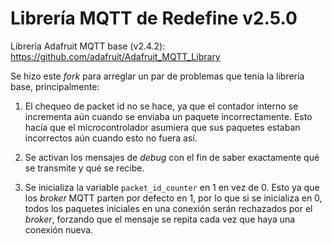 # Librería MQTT de Redefine v2.5.0

Librería Adafruit MQTT base (v2.4.2): https://github.com/adafruit/Adafruit_MQTT_Library

Se hizo este _fork_ para arreglar un par de problemas que tenía la librería base, principalmente:

1. El chequeo de packet id no se hace, ya que el contador interno se incrementa aún cuando se enviaba un paquete incorrectamente. Esto hacía que el microcontrolador asumiera que sus paquetes estaban incorrectos aún cuando esto no fuera así.

2. Se activan los mensajes de _debug_ con el fin de saber exactamente qué se transmite y qué se recibe. 

3. Se inicializa la variable `packet_id_counter` en 1 en vez de 0. Esto ya que los _broker_ MQTT parten por defecto en 1, por lo que si se inicializa en 0, todos los paquetes iniciales en una conexión serán rechazados por el _broker_, forzando que el mensaje se repita cada vez que haya una conexión nueva.


